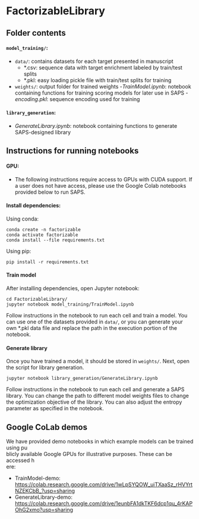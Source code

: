 # FactorizableLibrary

## Folder contents
#### `model_training/`:

- `data/`: contains datasets for each	target presented in manuscript
    - *.csv: sequence data with target enrichment labeled by train/test splits
    - *.pkl: easy	loading	pickle file with train/test splits for training
- `weights/`: output folder for trained weights
-_TrainModel.ipynb_: notebook containing functions for training scoring models for later use in SAPS
-_encoding.pkl_: sequence encoding used for training

#### `library_generation`:
- _GenerateLibrary.ipynb_: notebook containing functions to generate SAPS-designed library 

## Instructions for running notebooks

#### GPU: 
- The following instructions require access to GPUs with CUDA support. If a user does not have access, please use the Google Colab notebooks provided below to run SAPS.

#### Install dependencies: 
Using conda: 
```
conda create -n factorizable
conda activate factorizable
conda install --file requirements.txt
```

Using pip:
```
pip install -r requirements.txt
```

#### Train model
After installing dependencies, open Jupyter notebook: 
```
cd FactorizableLibrary/
jupyter notebook model_training/TrainModel.ipynb
```
Follow instructions in the notebook to run each cell and train a model. You can use one of the datasets provided in `data/`, or you can generate your own *.pkl data file and replace the path in the execution portion of the notebook. 

#### Generate library
Once you have trained a model, it should be stored in `weights/`. Next, open the script for library generation. 
```
jupyter notebook library_generation/GenerateLibrary.ipynb
```
Follow instructions in the notebook to run each cell and generate a SAPS library. You can change the path to different model weights files to change the optimization objective of the library. You can also adjust the entropy parameter as specified in the notebook.

## Google CoLab demos
We have provided demo notebooks in which example models can be trained using pu\
blicly available Google GPUs for illustrative purposes. These can be accessed h\
ere:
- TrainModel-demo: https://colab.research.google.com/drive/1wLpSYQOW_uiTXaaSz_rHVYrtNZEKCbB_?usp=sharing
- GenerateLibrary-demo: https://colab.research.google.com/drive/1eunbFA1dkTKF6dcp1qu_4rKAPOhG2xmo?usp=sharing
